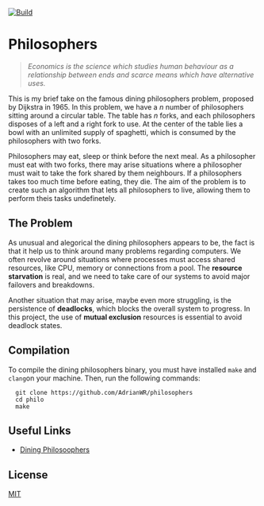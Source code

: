 [![Build](https://github.com/AdrianWR/philosophers/actions/workflows/c.yml/badge.svg)](https://github.com/AdrianWR/philosophers/actions/workflows/c.yml)

# Philosophers

> _Economics is the science which studies human behaviour as a relationship between ends and scarce means which have alternative uses._

This is my brief take on the famous dining philosophers problem, proposed by Dijkstra in 1965. In this problem, we have a _n_ number of philosophers sitting around a circular table. The table has _n_ forks, and each philosophers disposes of a left and a right fork to use. At the center of the table lies a bowl with an unlimited supply of spaghetti, which is consumed by the philosophers with two forks.

Philosophers may eat, sleep or think before the next meal. As a philosopher must eat with two forks, there may arise situations where a philosopher must wait to take the fork shared by them neighbours. If a philosophers takes too much time before eating, they die. The aim of the problem is to create such an algorithm that lets all philosophers to live, allowing them to perform theis tasks undefinetely.

## The Problem

As unusual and alegorical the dining philosophers appears to be, the fact is that it help us to think around many problems regarding computers. We often revolve around situations where processes must access shared resources, like CPU, memory or connections from a pool. The **resource starvation** is real, and we need to take care of our systems to avoid major failovers and breakdowns.

Another situation that may arise, maybe even more struggling, is the persistence of **deadlocks**, which blocks the overall system to progress. In this project, the use of **mutual exclusion** resources is essential to avoid deadlock states.

## Compilation

To compile the dining philosophers binary, you must have installed `make` and `clang`on your machine. Then, run the following commands:

```shell
  git clone https://github.com/AdrianWR/philosophers
  cd philo
  make
```

## Useful Links

 - [Dining Philosoophers](https://en.wikipedia.org/wiki/Dining_philosophers_problem)

## License

[MIT](https://choosealicense.com/licenses/mit/)
